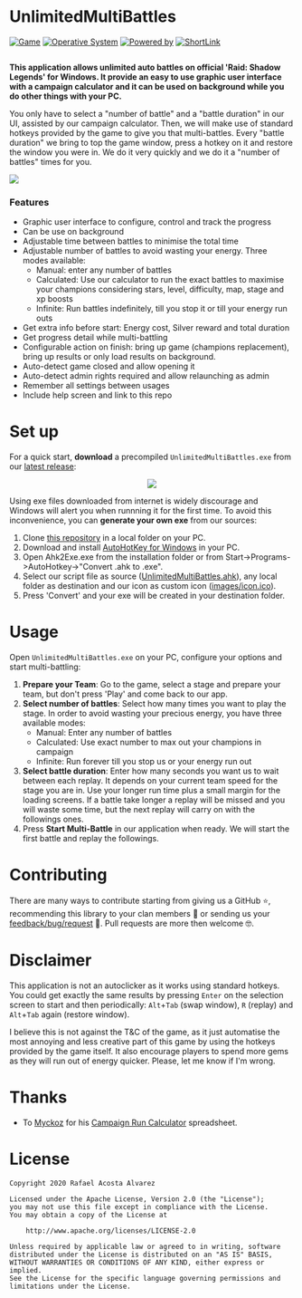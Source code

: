 # UnlimitedMultiBattles 
[![Game](https://img.shields.io/badge/Game-Raid:_Shadow_Legends-yellow.svg?style=flat-square)](https://plarium.com/en/download-games/raid-shadow-legends/?view=plariumplay) [![Operative System](https://img.shields.io/badge/Operative_System-Windows-blue.svg?style=flat-square)](https://www.microsoft.com/es-es/windows) [![Powered by](https://img.shields.io/badge/Powered_by-AutoHotKey-green.svg?style=flat-square)](https://www.autohotkey.com/) [![ShortLink](https://img.shields.io/badge/ShortLink-https%3A%2F%2Fgit.io%2FUMB-blueviolet.svg?style=flat-square)](https://git.io/UMB) 

<p align="center"><img  width="50% src="https://github.com/rafaco/UnlimitedMultiBattles/blob/master/images/social.jpg"></p>



**This application allows unlimited auto battles on official 'Raid: Shadow Legends' for Windows. It provide an easy to use graphic user interface with a campaign calculator and it can be used on background while you do other things with your PC.**

You only have to select a "number of battle" and a "battle duration" in our UI, assisted by our campaign calculator. Then, we will make use of standard hotkeys provided by the game to give you that multi-battles. Every "battle duration" we bring to top the game window, press a hotkey on it and restore the window you were in. We do it very quickly and we do it a "number of battles" times for you.

<img src="https://github.com/rafaco/UnlimitedMultiBattles/blob/master/images/Screenshots.gif">

### Features
- Graphic user interface to configure, control and track the progress
- Can be use on background
- Adjustable time between battles to minimise the total time
- Adjustable number of battles to avoid wasting your energy. Three modes available:
  - Manual: enter any number of battles
  - Calculated: Use our calculator to run the exact battles to maximise your champions considering stars, level, difficulty, map, stage and xp boosts
  - Infinite: Run battles indefinitely, till you stop it or till your energy run outs
- Get extra info before start: Energy cost, Silver reward and total duration
- Get progress detail while multi-battling
- Configurable action on finish: bring up game (champions replacement), bring up results or only load results on background.
- Auto-detect game closed and allow opening it
- Auto-detect admin rights required and allow relaunching as admin
- Remember all settings between usages
- Include help screen and link to this repo


# Set up

For a quick start, **download** a precompiled ```UnlimitedMultiBattles.exe``` from our [latest release](https://github.com/rafaco/UnlimitedMultiBattles/releases/latest):

<p align="center">
    <a href="https://github.com/rafaco/UnlimitedMultiBattles/releases/latest/download/UnlimitedMultiBattles.exe" alt="Download Latest">
        <img src="https://img.shields.io/badge/Download_Latest-UnlimitedMultiBattles.exe-brightgreen.svg?style=for-the-badge&logo=github"/></a>
</p>

Using exe files downloaded from internet is widely discourage and Windows will alert you when runnning it for the first time. To avoid this inconvenience, you can **generate your own exe** from our sources:

1. Clone [this repository](https://github.com/rafaco/UnlimitedMultiBattles.git) in a local folder on your PC.
2. Download and install [AutoHotKey for Windows](https://www.autohotkey.com/) in your PC.
3. Open Ahk2Exe.exe from the installation folder or from  Start->Programs->AutoHotkey->"Convert .ahk to .exe".
4. Select our script file as source ([UnlimitedMultiBattles.ahk](https://github.com/rafaco/UnlimitedMultiBattles/blob/master/UnlimitedMultiBattles.ahk)), any local folder as destination and our icon as custom icon ([images/icon.ico](https://github.com/rafaco/UnlimitedMultiBattles/blob/master/images/icon.ico)).
5. Press 'Convert' and your exe will be created in your destination folder.


# Usage

Open ```UnlimitedMultiBattles.exe``` on your PC, configure your options and start multi-battling:
1. **Prepare your Team**: Go to the game, select a stage and prepare your team, but don't press 'Play' and come back to our app.
2. **Select number of battles**: Select how many times you want to play the stage. In order to avoid wasting your precious energy, you have three available modes:
   * Manual: Enter any number of battles
   * Calculated: Use exact number to max out your champions in campaign
   * Infinite: Run forever till you stop us or your energy run out
3. **Select battle duration**: Enter how many seconds you want us to wait between each replay. It depends on your current team speed for the stage you are in. Use your longer run time plus a small margin for the loading screens. If a battle take longer a replay will be missed and you will waste some time, but the next replay will carry on with the followings ones.
4. Press **Start Multi-Battle** in our application when ready. We will start the first battle and replay the followings.


# Contributing
There are many ways to contribute starting from giving us a GitHub :star:, recommending this library to your clan members :loudspeaker: or sending us your [feedback/bug/request](https://github.com/rafaco/UnlimitedMultiBattles/issues/new) :love_letter:. Pull requests are more then welcome :nerd_face:.


# Disclaimer
This application is not an autoclicker as it works using standard hotkeys. You could get exactly the same results by pressing ```Enter``` on the selection screen to start and then periodically: ```Alt```+```Tab``` (swap window), ```R``` (replay) and ```Alt```+```Tab``` again (restore window).

I believe this is not against the T&C of the game, as it just automatise the most annoying and less creative part of this game by using the hotkeys provided by the game itself. It also encourage players to spend more gems as they will run out of energy quicker. Please, let me know if I'm wrong.


# Thanks
- To [Myckoz](https://www.reddit.com/user/Myckoz/) for his [Campaign Run Calculator](https://www.reddit.com/r/RaidShadowLegends/comments/bgmoy0/campaign_run_calculator/) spreadsheet.


# License
```
Copyright 2020 Rafael Acosta Alvarez

Licensed under the Apache License, Version 2.0 (the "License");
you may not use this file except in compliance with the License.
You may obtain a copy of the License at

    http://www.apache.org/licenses/LICENSE-2.0

Unless required by applicable law or agreed to in writing, software
distributed under the License is distributed on an "AS IS" BASIS,
WITHOUT WARRANTIES OR CONDITIONS OF ANY KIND, either express or implied.
See the License for the specific language governing permissions and
limitations under the License.
```
